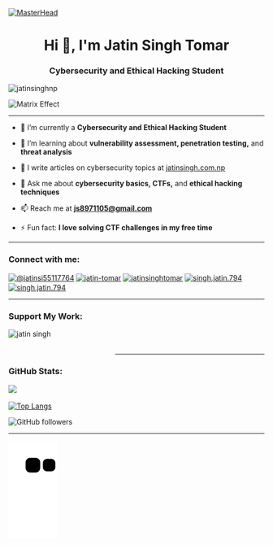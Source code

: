 [![MasterHead](https://media.giphy.com/media/RbDKaczqWovIugyJmW/giphy.gif?cid=790b761170roskcttn5kg2b65mfr8ayst5sptpg6bwus9lx9&ep=v1_gifs_search&rid=giphy.gif&ct=g)]()

<h1 align="center">Hi 👋, I'm Jatin Singh Tomar</h1>
<h3 align="center">Cybersecurity and Ethical Hacking Student</h3>

<p align="left"> <img src="https://komarev.com/ghpvc/?username=jatinsinghnp&label=Profile%20views&color=0e75b6&style=flat" alt="jatinsinghnp" /> </p>

![Matrix Effect](https://media.giphy.com/media/RbDKaczqWovIugyJmW/giphy.gif?cid=790b761170roskcttn5kg2b65mfr8ayst5sptpg6bwus9lx9&ep=v1_gifs_search&rid=giphy.gif&ct=g)

---

- 🔭 I’m currently a **Cybersecurity and Ethical Hacking Student**

- 🌱 I’m learning about **vulnerability assessment, penetration testing,** and **threat analysis**

- 📝 I write articles on cybersecurity topics at [jatinsingh.com.np](http://jatinsingh.com.np)

- 💬 Ask me about **cybersecurity basics, CTFs,** and **ethical hacking techniques**

- 📫 Reach me at **js8971105@gmail.com**

- ⚡ Fun fact: **I love solving CTF challenges in my free time**

---

<h3 align="left">Connect with me:</h3>
<p align="left">
 <a href="https://twitter.com/@jatinsi55117764" target="blank"><img align="center" src="https://raw.githubusercontent.com/rahuldkjain/github-profile-readme-generator/master/src/images/icons/Social/twitter.svg" alt="@jatinsi55117764" height="30" width="40" /></a>
<a href="https://linkedin.com/in/jatin-tomar" target="blank"><img align="center" src="https://raw.githubusercontent.com/rahuldkjain/github-profile-readme-generator/master/src/images/icons/Social/linked-in-alt.svg" alt="jatin-tomar" height="30" width="40" /></a>
<a href="https://stackoverflow.com/users/jatinsinghtomar" target="blank"><img align="center" src="https://raw.githubusercontent.com/rahuldkjain/github-profile-readme-generator/master/src/images/icons/Social/stack-overflow.svg" alt="jatinsinghtomar" height="30" width="40" /></a>
<a href="https://fb.com/singh.jatin.794" target="blank"><img align="center" src="https://raw.githubusercontent.com/rahuldkjain/github-profile-readme-generator/master/src/images/icons/Social/facebook.svg" alt="singh.jatin.794" height="30" width="40" /></a>
<a href="https://instagram.com/singh.jatin.794" target="blank"><img align="center" src="https://raw.githubusercontent.com/rahuldkjain/github-profile-readme-generator/master/src/images/icons/Social/instagram.svg" alt="singh.jatin.794" height="30" width="40" /></a>
</p> 

---

<h3 align="left">Support My Work:</h3>
<p><a href="https://ko-fi.com/jatinsingh92068"> <img align="left" src="https://cdn.ko-fi.com/cdn/kofi3.png?v=3" height="50" width="210" alt="jatin singh" /></a></p><br><br>

---

<h3 align="left">GitHub Stats:</h3>

<img src="https://github-readme-stats.vercel.app/api?username=jatinsinghnp&&show_icons=true&title_color=ffffff&icon_color=bb2acf&text_color=daf7dc&bg_color=151515">

[![Top Langs](https://github-readme-stats.vercel.app/api/top-langs/?username=jatinsinghnp&layout=compact)](https://github.com/anuraghazra/github-readme-stats)

![GitHub followers](https://img.shields.io/github/followers/jatinsinghnp?style=social)

---

![Snake animation](https://github.com/jatinsinghnp/jatinsinghnp/blob/output/github-contribution-grid-snake.svg)
